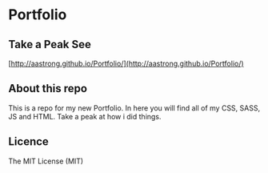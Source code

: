Portfolio
=========
## Take a Peak See
[http://aastrong.github.io/Portfolio/](http://aastrong.github.io/Portfolio/)

## About this repo
This is a repo for my new Portfolio. In here you will find all of my CSS, SASS, JS and HTML. Take a peak at how i did things. 

## Licence
The MIT License (MIT)
